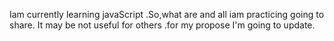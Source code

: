 

Iam currently learning javaScript .So,what are and all iam practicing going to share. It may be not useful for others .for my propose I'm going to update. 

